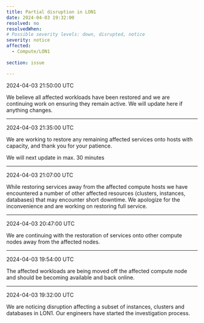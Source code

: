 ```yaml
---
title: Partial disruption in LON1
date: 2024-04-03 19:32:00
resolved: no
resolvedWhen:
# Possible severity levels: down, disrupted, notice
severity: notice 
affected:
  - Compute/LON1
    
section: issue

---
```


2024-04-03 21:50:00 UTC

We believe all affected workloads have been restored and we are continuing work on ensuring they remain active. We will update here if anything changes.

---

2024-04-03 21:35:00 UTC

We are working to restore any remaining affected services onto hosts with capacity, and thank you for your patience.

We will next update in max. 30 minutes

---

2024-04-03 21:07:00 UTC

While restoring services away from the affected compute hosts we have encountered a number of other affected resources (clusters, instances, databases) that may encounter short downtime. We apologize for the inconvenience and are working on restoring full service.

---

2024-04-03 20:47:00 UTC

We are continuing with the restoration of services onto other compute nodes away from the affected nodes.

---


2024-04-03 19:54:00 UTC

The affected workloads are being moved off the affected compute node and should be becoming available and back online.

---

2024-04-03 19:32:00 UTC

We are noticing disruption affecting a subset of instances, clusters and databases in LON1. Our engineers have started the investigation process.

